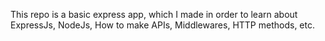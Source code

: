 This repo is a basic express app, which I made in order to learn about ExpressJs, NodeJs, How to make APIs, Middlewares, HTTP methods, etc.
